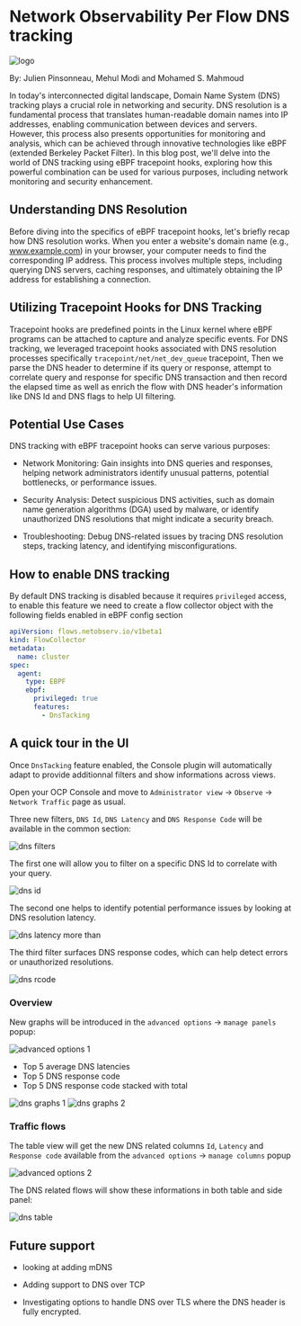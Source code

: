 # Network Observability Per Flow DNS tracking

![logo](./images/dns_tracking_logo.png)

By: Julien Pinsonneau, Mehul Modi and Mohamed S. Mahmoud

In today's interconnected digital landscape, Domain Name System (DNS) tracking
plays a crucial role in networking and security.
DNS resolution is a fundamental process that translates human-readable domain
names into IP addresses, enabling communication between devices and servers.
However, this process also presents opportunities for monitoring and analysis,
which can be achieved through innovative technologies like
eBPF (extended Berkeley Packet Filter).
In this blog post, we'll delve into the world of DNS tracking using eBPF
tracepoint hooks, exploring how this powerful combination can be used for
various purposes, including network monitoring and security enhancement.

## Understanding DNS Resolution

Before diving into the specifics of eBPF tracepoint hooks, let's briefly
recap how DNS resolution works.
When you enter a website's domain name (e.g., www.example.com) in your
browser, your computer needs to find the corresponding IP address.
This process involves multiple steps, including querying DNS servers,
caching responses, and ultimately obtaining the IP address for
establishing a connection.

## Utilizing Tracepoint Hooks for DNS Tracking

Tracepoint hooks are predefined points in the Linux kernel where eBPF
programs can be attached to capture and analyze specific events.
For DNS tracking, we leveraged tracepoint hooks associated with DNS
resolution processes specifically `tracepoint/net/net_dev_queue` tracepoint,
Then we parse the DNS header to determine if its query or response, attempt
to correlate query and response for specific DNS transaction and then record the
elapsed time as well as enrich the flow with DNS header's information like DNS Id
and DNS flags to help UI filtering.

## Potential Use Cases

DNS tracking with eBPF tracepoint hooks can serve various purposes:

- Network Monitoring: Gain insights into DNS queries and responses,
helping network administrators identify unusual patterns,
potential bottlenecks, or performance issues.

- Security Analysis: Detect suspicious DNS activities, such as domain
name generation algorithms (DGA) used by malware,
or identify unauthorized DNS resolutions that might indicate a security breach.

- Troubleshooting: Debug DNS-related issues by tracing DNS resolution steps,
tracking latency, and identifying misconfigurations.

## How to enable DNS tracking

By default DNS tracking is disabled because it requires
`privileged` access, to enable this feature we need to create a flow
collector object with the following fields enabled in eBPF config
section

```yaml
apiVersion: flows.netobserv.io/v1beta1
kind: FlowCollector
metadata:
  name: cluster
spec:
  agent:
    type: EBPF
    ebpf:
      privileged: true
      features:
        - DnsTacking
```

## A quick tour in the UI

Once `DnsTacking` feature enabled, the Console plugin will automatically adapt to provide
additionnal filters and show informations across views.

Open your OCP Console and move to 
`Administrator view` -> `Observe` -> `Network Traffic` page as usual.

Three new filters, `DNS Id`, `DNS Latency` and `DNS Response Code` will be available 
in the common section:

![dns filters](./images/dns_filters.png)

The first one will allow you to filter on a specific DNS Id to correlate with your query.

![dns id](./images/dns_id.png)

The second one helps to identify potential performance issues by looking at DNS resolution latency.

![dns latency more than](./images/dns_latency_more_than.png)

The third filter surfaces DNS response codes, which can help detect errors or unauthorized resolutions.

![dns rcode](./images/dns_response_code.png)

### Overview
New graphs will be introduced in the `advanced options` -> `manage panels` popup:

![advanced options 1](./images/advanced_options1.png)

- Top 5 average DNS latencies
- Top 5 DNS response code
- Top 5 DNS response code stacked with total

![dns graphs 1](./images/dns_graphs1.png)
![dns graphs 2](./images/dns_graphs2.png)


### Traffic flows
The table view will get the new DNS related columns `Id`, `Latency` and `Response code` available from 
the `advanced options` -> `manage columns` popup

![advanced options 2](./images/advanced_options2.png)

The DNS related flows will show these informations in both table and side panel:

![dns table](./images/dns_table.png)

## Future support

- looking at adding mDNS

- Adding support to DNS over TCP

- Investigating options to handle DNS over TLS where the DNS header is fully encrypted.

